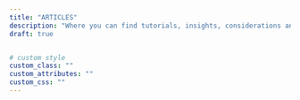 ```yaml
---
title: "ARTICLES"
description: "Where you can find tutorials, insights, considerations and more."
draft: true


# custom style
custom_class: ""
custom_attributes: ""
custom_css: ""
---
```

